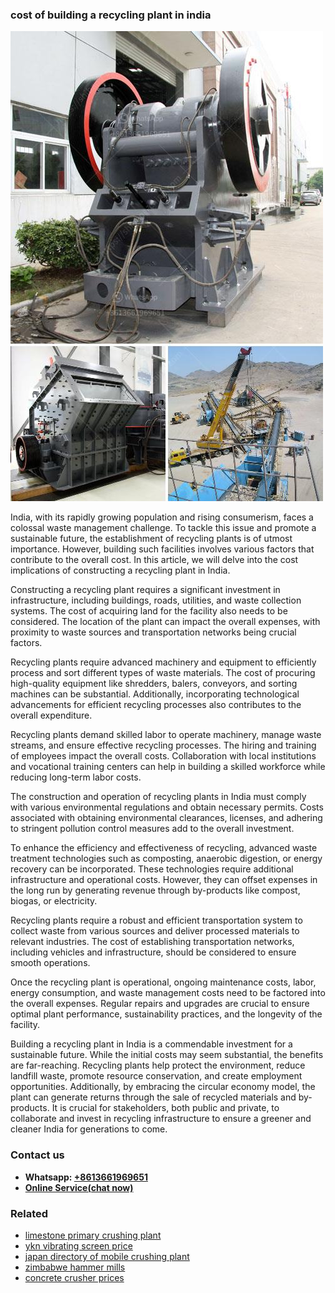 <h3>cost of building a recycling plant in india</h3><img src='1708499370.jpg' alt=''><p>India, with its rapidly growing population and rising consumerism, faces a colossal waste management challenge. To tackle this issue and promote a sustainable future, the establishment of recycling plants is of utmost importance. However, building such facilities involves various factors that contribute to the overall cost. In this article, we will delve into the cost implications of constructing a recycling plant in India.</p><p>Constructing a recycling plant requires a significant investment in infrastructure, including buildings, roads, utilities, and waste collection systems. The cost of acquiring land for the facility also needs to be considered. The location of the plant can impact the overall expenses, with proximity to waste sources and transportation networks being crucial factors.</p><p>Recycling plants require advanced machinery and equipment to efficiently process and sort different types of waste materials. The cost of procuring high-quality equipment like shredders, balers, conveyors, and sorting machines can be substantial. Additionally, incorporating technological advancements for efficient recycling processes also contributes to the overall expenditure.</p><p>Recycling plants demand skilled labor to operate machinery, manage waste streams, and ensure effective recycling processes. The hiring and training of employees impact the overall costs. Collaboration with local institutions and vocational training centers can help in building a skilled workforce while reducing long-term labor costs.</p><p>The construction and operation of recycling plants in India must comply with various environmental regulations and obtain necessary permits. Costs associated with obtaining environmental clearances, licenses, and adhering to stringent pollution control measures add to the overall investment.</p><p>To enhance the efficiency and effectiveness of recycling, advanced waste treatment technologies such as composting, anaerobic digestion, or energy recovery can be incorporated. These technologies require additional infrastructure and operational costs. However, they can offset expenses in the long run by generating revenue through by-products like compost, biogas, or electricity.</p><p>Recycling plants require a robust and efficient transportation system to collect waste from various sources and deliver processed materials to relevant industries. The cost of establishing transportation networks, including vehicles and infrastructure, should be considered to ensure smooth operations.</p><p>Once the recycling plant is operational, ongoing maintenance costs, labor, energy consumption, and waste management costs need to be factored into the overall expenses. Regular repairs and upgrades are crucial to ensure optimal plant performance, sustainability practices, and the longevity of the facility.</p><p>Building a recycling plant in India is a commendable investment for a sustainable future. While the initial costs may seem substantial, the benefits are far-reaching. Recycling plants help protect the environment, reduce landfill waste, promote resource conservation, and create employment opportunities. Additionally, by embracing the circular economy model, the plant can generate returns through the sale of recycled materials and by-products. It is crucial for stakeholders, both public and private, to collaborate and invest in recycling infrastructure to ensure a greener and cleaner India for generations to come.</p><h3>Contact us</h3><ul><li><strong>Whatsapp:&nbsp;<a href="https://wa.me/8613661969651">+8613661969651</a></strong></li><li><a href="https://swt.shibang-china.com/?git&amp;zhl&amp;cost of building a recycling plant in india"><strong>Online Service(chat now)</strong></a></li></ul><h3>Related</h3><ul><li><a href='limestone primary crushing plant.md'>limestone primary crushing plant</a></li><li><a href='ykn vibrating screen price.md'>ykn vibrating screen price</a></li><li><a href='japan directory of mobile crushing plant.md'>japan directory of mobile crushing plant</a></li><li><a href='zimbabwe hammer mills.md'>zimbabwe hammer mills</a></li><li><a href='concrete crusher prices.md'>concrete crusher prices</a></li></ul>